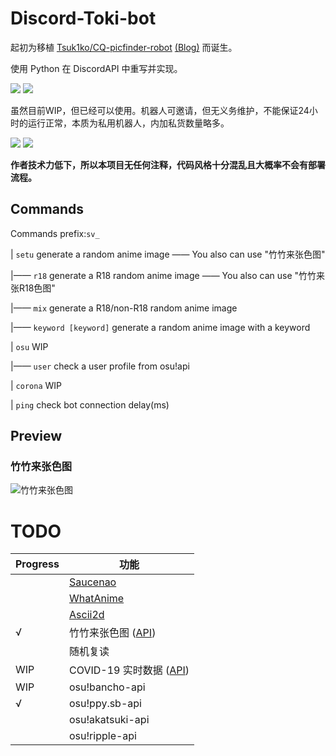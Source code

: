 # Discord-Toki-bot
起初为移植 [Tsuk1ko/CQ-picfinder-robot](https://github.com/Tsuk1ko/CQ-picfinder-robot) [(Blog)](https://moe.best/projects/qq-robot-picfinder.html) 而诞生。

使用 Python 在 DiscordAPI 中重写并实现。

[![](https://img.shields.io/badge/Made%20with-Python%203.8.1-brightgreen)](https://www.python.org/downloads/) [![](https://img.shields.io/badge/lib-discord.py-brightgreen)](https://github.com/Rapptz/discord.py/)

虽然目前WIP，但已经可以使用。机器人可邀请，但无义务维护，不能保证24小时的运行正常，本质为私用机器人，内加私货数量略多。

[![](https://img.shields.io/badge/Bot-invite%20link-blue)](https://discordapp.com/api/oauth2/authorize?client_id=687568148354170896&permissions=0&scope=bot) [![](https://img.shields.io/badge/Discord-Support%20server-blue)](https://discord.gg/MPU5qxE)

**作者技术力低下，所以本项目无任何注释，代码风格十分混乱且大概率不会有部署流程。**

## Commands
Commands prefix:`sv_`

| `setu`      generate a random anime image  —— You also can use "竹竹来张色图"

|—— `r18`      generate a R18 random anime image  —— You also can use "竹竹来张R18色图"

|—— `mix`	  generate a R18/non-R18 random anime image

|—— `keyword [keyword]`      generate a random anime image with a keyword

| `osu`      WIP

|—— `user`     check a user profile from osu!api

| `corona`      WIP

| `ping`      check bot connection delay(ms)

## Preview

### 竹竹来张色图
![竹竹来张色图](https://i.imgur.com/oiVip6K.png)

# TODO

| Progress | 功能 |
|  ----    | ----  |
|          | [Saucenao](https://saucenao.com/) |
|          | [WhatAnime](https://trace.moe/)   |
|          | [Ascii2d](https://ascii2d.net/)   |
|√         | 竹竹来张色图 ([API](https://yww.uy/setuapi))  |
|          | 随机复读                           |
|WIP       | COVID-19 实时数据 ([API](https://github.com/NovelCOVID/API))                 |
|WIP       | osu!bancho-api                          |
|√         | osu!ppy.sb-api                          |
|          | osu!akatsuki-api                          |
|          | osu!ripple-api                          |
